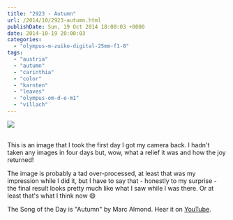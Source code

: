 ```yaml
---
title: "2923 - Autumn"
url: /2014/10/2923-autumn.html
publishDate: Sun, 19 Oct 2014 18:00:03 +0000
date: 2014-10-19 20:00:03
categories: 
  - "olympus-m-zuiko-digital-25mm-f1-8"
tags: 
  - "austria"
  - "autumn"
  - "carinthia"
  - "color"
  - "karnten"
  - "leaves"
  - "olympus-om-d-e-m1"
  - "villach"
---
```

<div class="container">
<div class="center"><a target="_blank" href="https://d25zfm9zpd7gm5.cloudfront.net/1200x1200/2014/20141003_144849_lr.jpg"><img src="https://d25zfm9zpd7gm5.cloudfront.net/0600x0600/2014/20141003_144849_lr.jpg" /></a></div>
</div>
<br />

This is an image that I took the first day I got my camera back. I hadn't taken any images in four days but, wow, what a relief it was and how the joy returned!

The image is probably a tad over-processed, at least that was my impression while I did it, but I have to say that - honestly to my surprise - the final result looks pretty much like what I saw while I was there. Or at least that's what I think now 😄

The Song of the Day is "Autumn" by Marc Almond. Hear it on <a href="https://www.youtube.com/watch?v=icdO1QHHfbQ" target="_blank">YouTube</a>.
